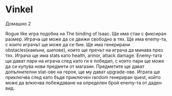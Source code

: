 # Vinkel
Домашно 2

Rogue like игра подобна на The binding of Isaac.
Ще има стаи с фиксиран размер. Играча ще може да се движи свободно в тях.
Ще има enemy-та, с които играчът ще може да се бие. Ще има генерирани obstacles(камъни,  шипове), които ще пречът на играча да минава през тях.
Играча ще има stats като health, armor, attack damage.
Enemy-тата ще дават пари на играча след като ги е победил, с които пари ще може да си купува нови предмети от магазин.
Предметите ще дават допълнителни stat-ове на героя, ще му дават upgrade-ове.
Играта ще приключва след като бъде приключен random генериран quest, който може да влкючва побеждаване на определен брой enemy-та от даден вид.
